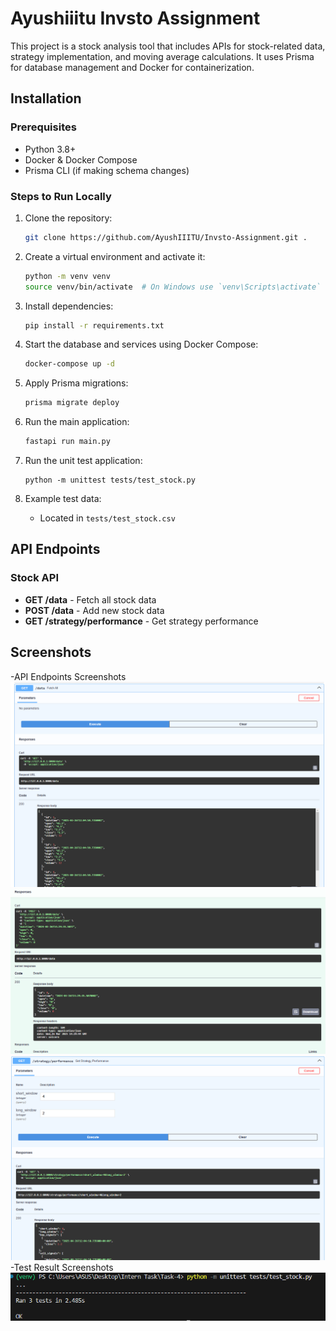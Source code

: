 # Ayushiiitu Invsto Assignment

This project is a stock analysis tool that includes APIs for stock-related data, strategy implementation, and moving average calculations. It uses Prisma for database management and Docker for containerization.

## Installation

### Prerequisites
- Python 3.8+
- Docker & Docker Compose
- Prisma CLI (if making schema changes)

### Steps to Run Locally

1. Clone the repository:
   ```bash
   git clone https://github.com/AyushIIITU/Invsto-Assignment.git .
   ```

2. Create a virtual environment and activate it:
   ```bash
   python -m venv venv
   source venv/bin/activate  # On Windows use `venv\Scripts\activate`
   ```

3. Install dependencies:
   ```bash
   pip install -r requirements.txt
   ```

4. Start the database and services using Docker Compose:
   ```bash
   docker-compose up -d
   ```

5. Apply Prisma migrations:
   ```bash
   prisma migrate deploy
   ```

6. Run the main application:
   ```bash
   fastapi run main.py
   ```
7. Run the unit test application:
   ```base
   python -m unittest tests/test_stock.py
   ```

2. Example test data:
   - Located in `tests/test_stock.csv`

## API Endpoints

### Stock API
- **GET /data** - Fetch all stock data
- **POST /data** - Add new stock data
- **GET /strategy/performance** - Get strategy performance

## Screenshots
-API Endpoints Screenshots
![Demo Image](asset/demo1.png)
![Demo Image](asset/demo2.png)
![Demo Image](asset/demo3.png)
-Test Result Screenshots
![Demo Image](asset/demo4.png)
